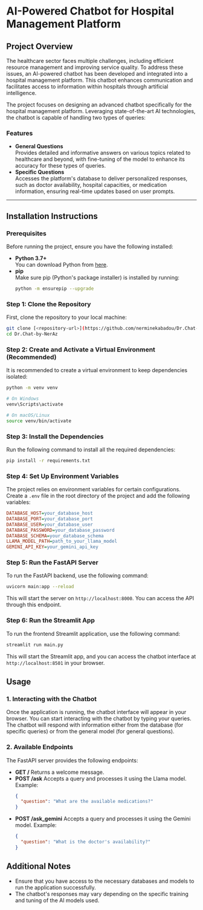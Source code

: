 # AI-Powered Chatbot for Hospital Management Platform

## Project Overview
The healthcare sector faces multiple challenges, including efficient resource management and improving service quality. To address these issues, an AI-powered chatbot has been developed and integrated into a hospital management platform. This chatbot enhances communication and facilitates access to information within hospitals through artificial intelligence.

The project focuses on designing an advanced chatbot specifically for the hospital management platform. Leveraging state-of-the-art AI technologies, the chatbot is capable of handling two types of queries:

### Features
* **General Questions**  
  Provides detailed and informative answers on various topics related to healthcare and beyond, with fine-tuning of the model to enhance its accuracy for these types of queries.
* **Specific Questions**  
  Accesses the platform's database to deliver personalized responses, such as doctor availability, hospital capacities, or medication information, ensuring real-time updates based on user prompts.

---

## Installation Instructions

### Prerequisites
Before running the project, ensure you have the following installed:
- **Python 3.7+**  
  You can download Python from [here](https://www.python.org/downloads/).
- **pip**  
  Make sure pip (Python's package installer) is installed by running:
  ```bash
  python -m ensurepip --upgrade
  ```

### Step 1: Clone the Repository
First, clone the repository to your local machine:
```bash
git clone [<repository-url>](https://github.com/nerminekabadou/Dr.Chat-by-NerAz)
cd Dr.Chat-by-NerAz
```

### Step 2: Create and Activate a Virtual Environment (Recommended)
It is recommended to create a virtual environment to keep dependencies isolated:
```bash
python -m venv venv

# On Windows
venv\Scripts\activate

# On macOS/Linux
source venv/bin/activate
```

### Step 3: Install the Dependencies
Run the following command to install all the required dependencies:
```bash
pip install -r requirements.txt
```

### Step 4: Set Up Environment Variables
The project relies on environment variables for certain configurations. Create a `.env` file in the root directory of the project and add the following variables:
```ini
DATABASE_HOST=your_database_host
DATABASE_PORT=your_database_port
DATABASE_USER=your_database_user
DATABASE_PASSWORD=your_database_password
DATABASE_SCHEMA=your_database_schema
LLAMA_MODEL_PATH=path_to_your_llama_model
GEMINI_API_KEY=your_gemini_api_key
```

### Step 5: Run the FastAPI Server
To run the FastAPI backend, use the following command:
```bash
uvicorn main:app --reload 
```

This will start the server on `http://localhost:8000`. You can access the API through this endpoint.

### Step 6: Run the Streamlit App
To run the frontend Streamlit application, use the following command:
```bash
streamlit run main.py
```

This will start the Streamlit app, and you can access the chatbot interface at `http://localhost:8501` in your browser.

## Usage

### 1. Interacting with the Chatbot
Once the application is running, the chatbot interface will appear in your browser. You can start interacting with the chatbot by typing your queries. The chatbot will respond with information either from the database (for specific queries) or from the general model (for general questions).

### 2. Available Endpoints
The FastAPI server provides the following endpoints:
* **GET /** Returns a welcome message.
* **POST /ask** Accepts a query and processes it using the Llama model. Example:
  ```json
  {
    "question": "What are the available medications?"
  }
  ```
* **POST /ask_gemini** Accepts a query and processes it using the Gemini model. Example:
  ```json
  {
    "question": "What is the doctor's availability?"
  }
  ```

## Additional Notes
* Ensure that you have access to the necessary databases and models to run the application successfully.
* The chatbot's responses may vary depending on the specific training and tuning of the AI models used.
